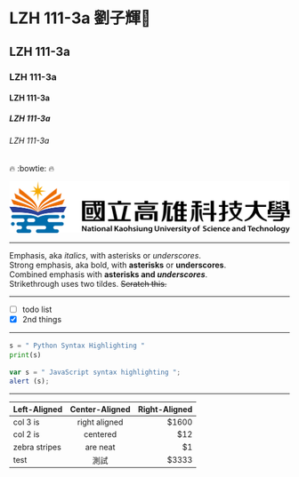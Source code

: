 # LZH 111-3a 劉子輝:imp:
## LZH 111-3a
### LZH 111-3a
#### LZH 111-3a
##### LZH 111-3a
###### LZH 111-3a 


:fire:  :bowtie:  :fire:

![NKUST](nkust.png "高科大")

---

Emphasis, aka *italics*, with asterisks or *underscores*.<br>
Strong emphasis, aka bold, with **asterisks** or **underscores**.<br>
Combined emphasis with **asterisks and *underscores***.<br>
Strikethrough uses two tildes. ~~Seratch this.~~

---

- [ ] todo list
- [x] 2nd things

---

```python
s = " Python Syntax Highlighting "
print(s)
```

```js
var s = " JavaScript syntax highlighting ";
alert (s);
```

---

| Left-Aligned  | Center-Aligned | Right-Aligned |
| :-------------| :-----------: | ----:|
|   col 3 is    | right aligned | $1600 | 
|   col 2 is    |    centered   |  $12  | 
| zebra stripes |    are neat   |   $1  | 
|  test  | 測試     |   $3333 | 
